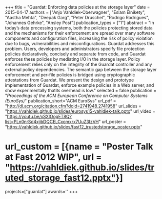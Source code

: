 +++
title = "Guardat: Enforcing data policies at the storage layer"
date = 2015-04-17
authors = ["Anjo Vahldiek-Oberwagner", "Eslam Elnikety", "Aastha Mehta", "Deepak Garg", "Peter Druschel", "Rodrigo Rodrigues", "Johannes Gehrke", "Ansley Post"]
publication_types = ["1"]
abstract = "In today’s data processing systems, both the policies protecting stored data and the mechanisms for their enforcement are spread over many software components and configuration files, increasing the risk of policy violation due to bugs, vulnerabilities and misconfigurations. Guardat addresses this problem. Users, developers and administrators specify file protection policies declaratively, concisely and separate from code, and Guardat enforces these policies by mediating I/O in the storage layer. Policy enforcement relies only on the integrity of the Guardat controller and any external policy dependencies. The semantic gap between the storage layer enforcement and per-file policies is bridged using cryptographic attestations from Guardat. We present the design and prototype implementation of Guardat, enforce example policies in a Web server, and show experimentally thatits overhead is low."
selected = false
publication = "*Proceedings of the ACM European Conference on Computer Systems (EuroSys)*"
publication_short="ACM EuroSys"
url_pdf = "http://dl.acm.org/citation.cfm?doid=2741948.2741958"
url_slides = "https://vahldiek.github.io/slides/eurosys15-vahldiek-talk.pptx"
url_video = "https://youtu.be/xSXlOogET8Q?list=PLn0nrSd4xjjbDQCELCxomxrx7UuZ3IzVH"
url_poster = "https://vahldiek.github.io/slides/fast12_trustedstorage_poster.pptx"
# url_custom = [{name = "Poster Talk at Fast 2012 WIP", url = "https://vahldiek.github.io/slides/truted_storage_fast12.pptx"}]
projects=["guardat"]
awards=''
+++

